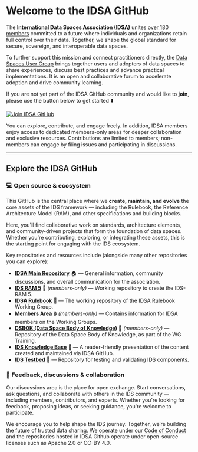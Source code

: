 # Welcome to the IDSA GitHub

The **International Data Spaces Association (IDSA)** unites [over 180 members](https://internationaldataspaces.org/we/members/) committed to a future where individuals and organizations retain full control over their data. Together, we shape the global standard for secure, sovereign, and interoperable data spaces.

To further support this mission and connect practitioners directly, the [Data Spaces User Group](https://internationaldataspaces.org/data-space-user-group/) brings together users and adopters of data spaces to share experiences, discuss best practices and advance practical implementations. It is an open and collaborative forum to accelerate adoption and drive community learning.

If you are not yet part of the IDSA GitHub community and would like to **join**, please use the button below to get started ⬇️ 

[![Join IDSA GitHub](https://github.com/International-Data-Spaces-Association/idsa/raw/main/images/button_click-to-join-ids-githubv2.png.png)](https://forms.office.com/pages/responsepage.aspx?id=NNZGs_usx0K9RPFVfuibGz1qA21VHyZEj6dyjHL7iBdUM0ZVMzlEMkJTUlhOSEVEWEQyMjZPOUNYTi4u&route=shorturl)

You can explore, contribute, and engage freely. In addition, IDSA members enjoy access to dedicated members-only areas for deeper collaboration and exclusive resources. Contributions are limited to members; non-members can engage by filing issues and participating in discussions.

---

## Explore the IDSA GitHub

### 💻 Open source & ecosystem

This GitHub is the central place where we **create, maintain, and evolve** the core assets of the IDS framework — including the Rulebook, the Reference Architecture Model (RAM), and other specifications and building blocks.

Here, you'll find collaborative work on standards, architecture elements, and community-driven projects that form the foundation of data spaces. Whether you're contributing, exploring, or integrating these assets, this is the starting point for engaging with the IDS ecosystem.

Key repositories and resources include (alongside many other repositories you can explore):
- [**IDSA Main Repository**](https://github.com/International-Data-Spaces-Association/idsa) 🏠 — General information, community discussions, and overall communication for the association.
- [**IDS RAM 5**](https://github.com/International-Data-Spaces-Association/RAM5) 📘 *(members-only)* — Working repository to create the IDS-RAM 5.
- [**IDSA Rulebook**](https://github.com/International-Data-Spaces-Association/IDSA-Rulebook) 📗 — The working repository of the IDSA Rulebook Working Group.
- [**Members Area**](https://github.com/International-Data-Spaces-Association/members-area) 🔒 *(members-only)* — Contains information for IDSA members on the Working Groups.
- [**DSBOK (Data Space Body of Knowledge)**](https://github.com/International-Data-Spaces-Association/DSBOK) 📒 *(members-only)* — Repository of the Data Space Body of Knowledge, as part of the WG Training.
- [**IDS Knowledge Base**](https://docs.internationaldataspaces.org/ids-knowledgebase/) 📖 — A reader-friendly presentation of the content created and maintained via IDSA GitHub.
- [**IDS Testbed**](https://github.com/International-Data-Spaces-Association/IDS-testbed) 🧪 — Repository for testing and validating IDS components.


### 💬 Feedback, discussions & collaboration
Our discussions area is the place for open exchange. Start conversations, ask questions, and collaborate with others in the IDS community — including members, contributors, and experts. Whether you're looking for feedback, proposing ideas, or seeking guidance, you're welcome to participate.

We encourage you to help shape the IDS journey. Together, we’re building the future of trusted data sharing. We operate under our [Code of Conduct](https://github.com/International-Data-Spaces-Association/idsa/blob/main/CODE_OF_CONDUCT.md) and the repositories hosted in IDSA Github operate under open-source licenses such as Apache 2.0 or CC-BY 4.0. 

